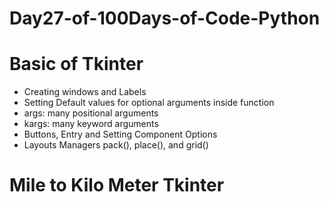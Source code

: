 # Day27-of-100Days-of-Code-Python
# Basic of Tkinter
* Creating windows and Labels
* Setting Default values for optional arguments inside function
* args: many positional arguments
* kargs: many keyword arguments
* Buttons, Entry and Setting Component Options
* Layouts Managers pack(), place(), and grid()

# Mile to Kilo Meter Tkinter 
